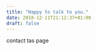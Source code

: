 ```yaml
---
title: "Happy to talk to you."
date: 2018-12-11T21:12:37+01:00
draft: false
---
```


 contact tas page
